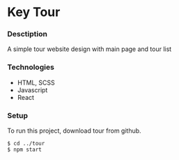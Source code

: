# Key Tour 

### Desctiption

A simple tour website design with main page and tour list


### Technologies
- HTML, SCSS
- Javascript
- React 


### Setup

To run this project, download tour from github. 

```
$ cd ../tour
$ npm start
```




